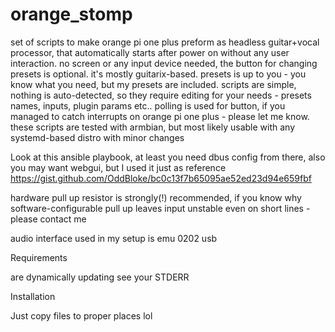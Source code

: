 # orange_stomp
set of scripts to make orange pi one plus preform as headless guitar+vocal processor, that automatically starts after power on without any user interaction. no screen or any input device needed, the button for changing presets is optional. it's mostly guitarix-based. presets is up to you - you know what you need, but my presets are included. scripts are simple, nothing is auto-detected, so they require editing for your needs - presets names, inputs, plugin params etc.. polling is used for button, if you managed to catch interrupts on orange pi one plus - please let me know. these scripts are tested with armbian, but most likely usable with any systemd-based distro with minor changes

Look at this ansible playbook, at least you need dbus config from there, also you may want webgui, but I used it just as reference https://gist.github.com/OddBloke/bc0c13f7b65095ae52ed23d94e659fbf

hardware pull up resistor is strongly(!) recommended, if you know why software-configurable pull up leaves input unstable even on short lines - please contact me

audio interface used in my setup is emu 0202 usb

Requirements

are dynamically updating see your STDERR

Installation

Just copy files to proper places lol
